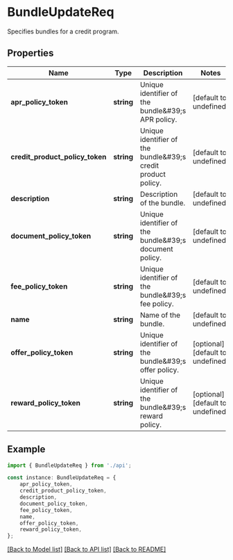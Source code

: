 # BundleUpdateReq

Specifies bundles for a credit program.

## Properties

Name | Type | Description | Notes
------------ | ------------- | ------------- | -------------
**apr_policy_token** | **string** | Unique identifier of the bundle\&#39;s APR policy. | [default to undefined]
**credit_product_policy_token** | **string** | Unique identifier of the bundle\&#39;s credit product policy. | [default to undefined]
**description** | **string** | Description of the bundle. | [default to undefined]
**document_policy_token** | **string** | Unique identifier of the bundle\&#39;s document policy. | [default to undefined]
**fee_policy_token** | **string** | Unique identifier of the bundle\&#39;s fee policy. | [default to undefined]
**name** | **string** | Name of the bundle. | [default to undefined]
**offer_policy_token** | **string** | Unique identifier of the bundle\&#39;s offer policy. | [optional] [default to undefined]
**reward_policy_token** | **string** | Unique identifier of the bundle\&#39;s reward policy. | [optional] [default to undefined]

## Example

```typescript
import { BundleUpdateReq } from './api';

const instance: BundleUpdateReq = {
    apr_policy_token,
    credit_product_policy_token,
    description,
    document_policy_token,
    fee_policy_token,
    name,
    offer_policy_token,
    reward_policy_token,
};
```

[[Back to Model list]](../README.md#documentation-for-models) [[Back to API list]](../README.md#documentation-for-api-endpoints) [[Back to README]](../README.md)
